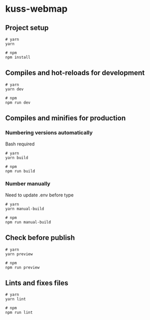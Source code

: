 # kuss-webmap

## Project setup

```
# yarn
yarn

# npm
npm install
```

## Compiles and hot-reloads for development

```
# yarn
yarn dev

# npm
npm run dev
```

## Compiles and minifies for production

### Numbering versions automatically
Bash required
```
# yarn
yarn build

# npm
npm run build
```
### Number manually
Need to update .env before type
```
# yarn
yarn manual-build

# npm
npm run manual-build
```

## Check before publish

```
# yarn
yarn preview

# npm
npm run preview
```

## Lints and fixes files

```
# yarn
yarn lint

# npm
npm run lint
```
